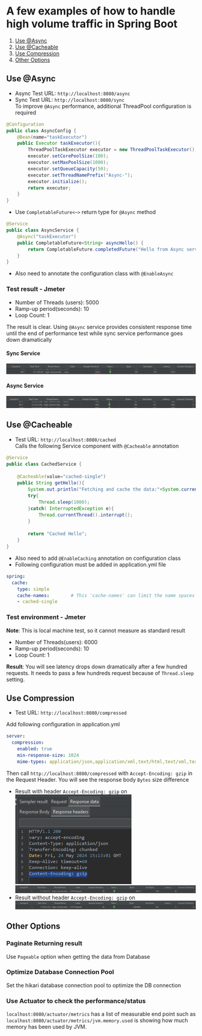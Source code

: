 # A few examples of how to handle high volume traffic in Spring Boot
1. [Use @Async](#AsyncExample)
2. [Use @Cacheable](#Cacheable)
3. [Use Compression](#Compression)
4. [Other Options](#OtherOptions)

<a name="AsyncExample"></a>
## Use @Async
* Async Test URL: `http://localhost:8080/async`
* Sync Test URL: `http://localhost:8080/sync`  
To improve `@Async` performance, additional ThreadPool configuration is required
```java
@Configuration
public class AsyncConfig {
    @Bean(name="taskExecutor")
    public Executor taskExecutor(){
        ThreadPoolTaskExecutor executor = new ThreadPoolTaskExecutor();
        executor.setCorePoolSize(100);
        executor.setMaxPoolSize(1000);
        executor.setQueueCapacity(50);
        executor.setThreadNamePrefix("Async-");
        executor.initialize();
        return executor;
    }
}
```
* Use `CompletableFuture<~>` return type for `@Async` method
```java
@Service
public class AsyncService {
    @Async("taskExecutor")
    public CompletableFuture<String> asyncHello() {
        return CompletableFuture.completedFuture("Hello from Async service");
    }
}
```
* Also need to annotate the configuration class with `@EnableAsync`


### Test result - Jmeter
* Number of Threads (users): 5000
* Ramp-up period(seconds): 10
* Loop Count: 1

The result is clear. Using `@Async` service provides consistent response time until the end of performance test while sync service performance goes down dramatically

#### Sync Service
![img/async_off_result.pn](img/async_off_result.png)
#### Async Service
![img/async_on_result.pn](img/async_on_result.png)

<a name="Cacheable"></a>
## Use @Cacheable 
* Test URL: `http://localhost:8080/cached`  
Calls the following Service component with `@Cacheable` annotation
```java
@Service
public class CachedService {

    @Cacheable(value="cached-single")
    public String getHello(){
        System.out.println("Fetching and cache the data:"+System.currentTimeMillis());
        try{
            Thread.sleep(1000);
        }catch( InterruptedException e){
            Thread.currentThread().interrupt();
        }

        return "Cached Hello";
    }
}
```
* Also need to add `@EnableCaching` annotation on configuration class
* Following configuration must be added in application.yml file
```yaml
spring:
  cache:
    type: simple
    cache-names:        # This 'cache-names' can limit the name spaces for Cache. If this property doesn't exist, it will allow all. If it exists, only the listed names will be allowed to cache
    - cached-single
```

### Test environment - Jmeter
__Note__: This is local machine test, so it cannot measure as standard result
* Number of Threads(users): 6000
* Ramp-up period(seconds): 10
* Loop Count: 1

__Result__: You will see latency drops down dramatically after a few hundred requests. It needs to pass a few hundreds request because of `Thread.sleep` setting.

<a name="Compression"></a>
## Use Compression 
* Test URL: `http://localhost:8080/compressed`

Add following configuration in application.yml
```yaml
server:
  compression:
    enabled: true
    min-response-size: 1024
    mime-types: application/json,application/xml,text/html,text/xml,text/plain
```
Then call `http://localhost:8080/compressed` with `Accept-Encoding: gzip` in the Request Header.
You will see the response body `Bytes` size difference
* Result with header `Accept-Encoding: gzip` on  
![img/compressed_on_response_header_result.png](img/compressed_on_response_header_result.png)
![img/compressed_on_result.png](img/compressed_on_result.png)
* Result without header `Accept-Encoding: gzip` on
![img/compressed_off_result.png](img/compressed_off_result.png)

<a name="OtherOptions"></a>
## Other Options
### Paginate Returning result
Use `Pageable` option when getting the data from Database
### Optimize Database Connection Pool
Set the hikari database connection pool to optimize the DB connection
### Use Actuator to check the performance/status
`localhost:8080/actuator/metrics` has a list of measurable end point such as `localhost:8080/actuator/metrics/jvm.memory.used` is showing how much memory has been used by JVM.